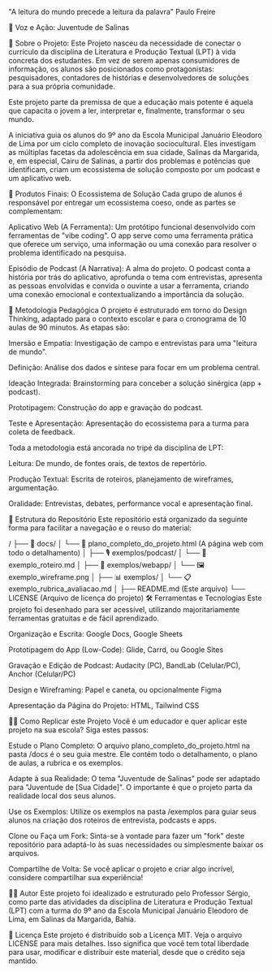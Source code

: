 "A leitura do mundo precede a leitura da palavra" Paulo Freire

🚀 Voz e Ação: Juventude de Salinas

🌟 Sobre o Projeto: 
Este Projeto nasceu da necessidade de conectar o currículo da disciplina de Literatura e Produção Textual (LPT) à vida concreta dos estudantes. Em vez de serem apenas consumidores de informação, os alunos são posicionados como protagonistas: pesquisadores, contadores de histórias e desenvolvedores de soluções para a sua própria comunidade.

Este projeto parte da premissa de que a educação mais potente é aquela que capacita o jovem a ler, interpretar e, finalmente, transformar o seu mundo.

A iniciativa guia os alunos do 9º ano da Escola Municipal Januário Eleodoro de Lima por um ciclo completo de inovação sociocultural. Eles investigam as múltiplas facetas da adolescência em sua cidade, Salinas da Margarida, e, em especial, Cairu de Salinas, a partir dos problemas e potências que identificam, criam um ecossistema de solução composto por um podcast e um aplicativo web.

🎯 Produtos Finais: O Ecossistema de Solução
Cada grupo de alunos é responsável por entregar um ecossistema coeso, onde as partes se complementam:

Aplicativo Web (A Ferramenta):
Um protótipo funcional desenvolvido com ferramentas de "vibe coding". O app serve como uma ferramenta prática que oferece um serviço, uma informação ou uma conexão para resolver o problema identificado na pesquisa.

Episódio de Podcast (A Narrativa):
A alma do projeto. O podcast conta a história por trás do aplicativo, aprofunda o tema com entrevistas, apresenta as pessoas envolvidas e convida o ouvinte a usar a ferramenta, criando uma conexão emocional e contextualizando a importância da solução.

🧠 Metodologia Pedagógica
O projeto é estruturado em torno do Design Thinking, adaptado para o contexto escolar e para o cronograma de 10 aulas de 90 minutos. As etapas são:

Imersão e Empatia: Investigação de campo e entrevistas para uma "leitura de mundo".

Definição: Análise dos dados e síntese para focar em um problema central.

Ideação Integrada: Brainstorming para conceber a solução sinérgica (app + podcast).

Prototipagem: Construção do app e gravação do podcast.

Teste e Apresentação: Apresentação do ecossistema para a turma para coleta de feedback.

Toda a metodologia está ancorada no tripé da disciplina de LPT:

Leitura: De mundo, de fontes orais, de textos de repertório.

Produção Textual: Escrita de roteiros, planejamento de wireframes, argumentação.

Oralidade: Entrevistas, debates, performance vocal e apresentação final.

📂 Estrutura do Repositório
Este repositório está organizado da seguinte forma para facilitar a navegação e o reuso do material:

/
├── 📄 docs/
│   └── 📝 plano_completo_do_projeto.html  (A página web com todo o detalhamento)
│
├── 🎙️ exemplos/podcast/
│   └── 📜 exemplo_roteiro.md
│
├── 📱 exemplos/webapp/
│   └── 🖼️ exemplo_wireframe.png
│
├── 📊 exemplos/
│   └── 📋 exemplo_rubrica_avaliacao.md
│
├── README.md (Este arquivo)
└── LICENSE (Arquivo de licença do projeto)
🛠️ Ferramentas e Tecnologias
Este projeto foi desenhado para ser acessível, utilizando majoritariamente ferramentas gratuitas e de fácil aprendizado.

Organização e Escrita: Google Docs, Google Sheets

Prototipagem do App (Low-Code): Glide, Carrd, ou Google Sites

Gravação e Edição de Podcast: Audacity (PC), BandLab (Celular/PC), Anchor (Celular/PC)

Design e Wireframing: Papel e caneta, ou opcionalmente Figma

Apresentação da Página do Projeto: HTML, Tailwind CSS

👨‍🏫 Como Replicar este Projeto
Você é um educador e quer aplicar este projeto na sua escola? Siga estes passos:

Estude o Plano Completo: O arquivo plano_completo_do_projeto.html na pasta /docs é o seu guia mestre. Ele contém todo o detalhamento, o plano de aulas, a rubrica e os exemplos.

Adapte à sua Realidade: O tema "Juventude de Salinas" pode ser adaptado para "Juventude de [Sua Cidade]". O importante é que o projeto parta da realidade local dos seus alunos.

Use os Exemplos: Utilize os exemplos na pasta /exemplos para guiar seus alunos na criação dos roteiros de entrevista, podcasts e apps.

Clone ou Faça um Fork: Sinta-se à vontade para fazer um "fork" deste repositório para adaptá-lo às suas necessidades ou simplesmente baixar os arquivos.

Compartilhe de Volta: Se você aplicar o projeto e criar algo incrível, considere compartilhar sua experiência!

👨‍💻 Autor
Este projeto foi idealizado e estruturado pelo Professor Sérgio, como parte das atividades da disciplina de Literatura e Produção Textual (LPT) com a turma do 9º ano da Escola Municipal Januário Eleodoro de Lima, em Salinas da Margarida, Bahia.

📜 Licença
Este projeto é distribuído sob a Licença MIT. Veja o arquivo LICENSE para mais detalhes. Isso significa que você tem total liberdade para usar, modificar e distribuir este material, desde que o crédito seja mantido.
